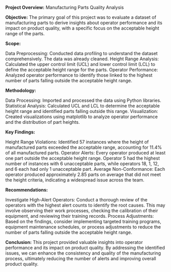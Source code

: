 **Project Overview:** Manufacturing Parts Quality Analysis

 

**Objective:** The primary goal of this project was to evaluate a dataset of manufacturing parts to derive insights about operator performance and its impact on product quality, with a specific focus on the acceptable height range of the parts.

 

**Scope:**

Data Preprocessing: Conducted data profiling to understand the dataset comprehensively. The data was already cleaned.
Height Range Analysis: Calculated the upper control limit (UCL) and lower control limit (LCL) to define the acceptable height range for the parts.
Operator Performance: Analyzed operator performance to identify those linked to the highest number of parts falling outside the acceptable height range.
 

**Methodology:**

Data Processing: Imported and processed the data using Python libraries.
Statistical Analysis: Calculated UCL and LCL to determine the acceptable height range and identified parts falling outside this range.
Visualization: Created visualizations using matplotlib to analyze operator performance and the distribution of part heights.
 

**Key Findings:**

Height Range Violations: Identified 57 instances where the height of manufactured parts exceeded the acceptable range, accounting for 11.4% of all manufactured parts.
Operator Alerts: Every operator produced at least one part outside the acceptable height range. Operator 5 had the highest number of instances with 6 unacceptable parts, while operators 18, 1, 12, and 6 each had only 1 unacceptable part.
Average Non-Conformance: Each operator produced approximately 2.85 parts on average that did not meet the height criteria, indicating a widespread issue across the team.
 

**Recommendations:**

Investigate High-Alert Operators: Conduct a thorough review of the operators with the highest alert counts to identify the root causes. This may involve observing their work processes, checking the calibration of their equipment, and reviewing their training records.
Process Adjustments: Based on the findings, consider implementing targeted training programs, equipment maintenance schedules, or process adjustments to reduce the number of parts falling outside the acceptable height range.
 

**Conclusion:** This project provided valuable insights into operator performance and its impact on product quality. By addressing the identified issues, we can enhance the consistency and quality of the manufacturing process, ultimately reducing the number of alerts and improving overall product quality.
